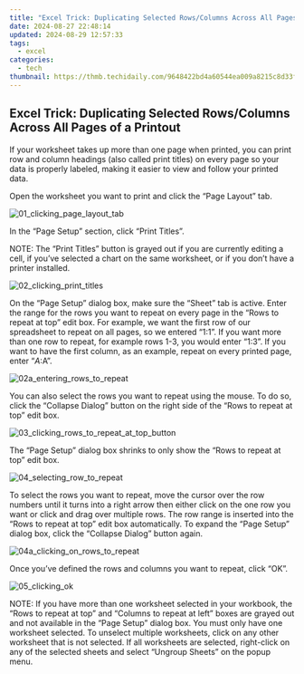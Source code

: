 ```yaml
---
title: "Excel Trick: Duplicating Selected Rows/Columns Across All Pages of a Printout"
date: 2024-08-27 22:48:14
updated: 2024-08-29 12:57:33
tags:
  - excel
categories:
  - tech
thumbnail: https://thmb.techidaily.com/9648422bd4a60544ea009a8215c8d33f0ea36e37be4db7347e6bdc7775fbd6e2.jpg
---
```


## Excel Trick: Duplicating Selected Rows/Columns Across All Pages of a Printout

If your worksheet takes up more than one page when printed, you can print row and column headings (also called print titles) on every page so your data is properly labeled, making it easier to view and follow your printed data.

 Open the worksheet you want to print and click the “Page Layout” tab.

![01_clicking_page_layout_tab](https://static1.howtogeekimages.com/wordpress/wp-content/uploads/2015/10/01_clicking_page_layout_tab.png) 

 In the “Page Setup” section, click “Print Titles”.

 NOTE: The “Print Titles” button is grayed out if you are currently editing a cell, if you’ve selected a chart on the same worksheet, or if you don’t have a printer installed.

![02_clicking_print_titles](https://static1.howtogeekimages.com/wordpress/wp-content/uploads/2015/10/02_clicking_print_titles.png) 

 On the “Page Setup” dialog box, make sure the “Sheet” tab is active. Enter the range for the rows you want to repeat on every page in the “Rows to repeat at top” edit box. For example, we want the first row of our spreadsheet to repeat on all pages, so we entered “$1:$1”. If you want more than one row to repeat, for example rows 1-3, you would enter “$1:$3”. If you want to have the first column, as an example, repeat on every printed page, enter “$A:$A”.

![02a_entering_rows_to_repeat](https://static1.howtogeekimages.com/wordpress/wp-content/uploads/2015/10/02a_entering_rows_to_repeat.png) 

 You can also select the rows you want to repeat using the mouse. To do so, click the “Collapse Dialog” button on the right side of the “Rows to repeat at top” edit box.

![03_clicking_rows_to_repeat_at_top_button](https://static1.howtogeekimages.com/wordpress/wp-content/uploads/2015/10/03_clicking_rows_to_repeat_at_top_button.png) 

 The “Page Setup” dialog box shrinks to only show the “Rows to repeat at top” edit box.

![04_selecting_row_to_repeat](https://static1.howtogeekimages.com/wordpress/wp-content/uploads/2015/10/04_selecting_row_to_repeat.png) 

 To select the rows you want to repeat, move the cursor over the row numbers until it turns into a right arrow then either click on the one row you want or click and drag over multiple rows. The row range is inserted into the “Rows to repeat at top” edit box automatically. To expand the “Page Setup” dialog box, click the “Collapse Dialog” button again.

![04a_clicking_on_rows_to_repeat](https://static1.howtogeekimages.com/wordpress/wp-content/uploads/2015/10/04a_clicking_on_rows_to_repeat.png) 

 Once you’ve defined the rows and columns you want to repeat, click “OK”.

![05_clicking_ok](https://static1.howtogeekimages.com/wordpress/wp-content/uploads/2015/10/05_clicking_ok1.png) 

 NOTE: If you have more than one worksheet selected in your workbook, the “Rows to repeat at top” and “Columns to repeat at left” boxes are grayed out and not available in the “Page Setup” dialog box. You must only have one worksheet selected. To unselect multiple worksheets, click on any other worksheet that is not selected. If all worksheets are selected, right-click on any of the selected sheets and select “Ungroup Sheets” on the popup menu.

<ins class="adsbygoogle"
     style="display:block"
     data-ad-format="autorelaxed"
     data-ad-client="ca-pub-7571918770474297"
     data-ad-slot="1223367746"></ins>



<ins class="adsbygoogle"
     style="display:block"
     data-ad-client="ca-pub-7571918770474297"
     data-ad-slot="8358498916"
     data-ad-format="auto"
     data-full-width-responsive="true"></ins>
